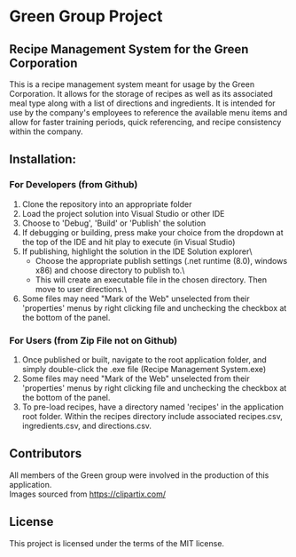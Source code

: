 # Green Group Project
## Recipe Management System for the Green Corporation



This is a recipe management system meant for usage by the Green Corporation. It allows for the storage of recipes as well as its associated meal type along with a list of directions and ingredients. It is intended for use by the company's employees to reference the available menu items and allow for faster training periods, quick referencing, and recipe consistency within the company. 

## Installation:
### For Developers (from Github)
1. Clone the repository into an appropriate folder
2. Load the project solution into Visual Studio or other IDE
3. Choose to 'Debug', 'Build' or 'Publish' the solution
4. If debugging or building, press make your choice from the dropdown at the top of the IDE and hit play to execute (in Visual Studio)
5. If publishing, highlight the solution in the IDE Solution explorer\
	* Choose the appropriate publish settings (.net runtime (8.0), windows x86) and choose directory to publish to.\ 
	* This will create an executable file in the chosen directory. Then move to user directions.\
6. Some files may need "Mark of the Web" unselected from their 'properties' menus by right clicking file and unchecking the checkbox at the bottom of the panel.

### For Users (from Zip File not on Github)
1. Once published or built, navigate to the root application folder, and simply double-click the .exe file (Recipe Management System.exe)
2. Some files may need "Mark of the Web" unselected from their 'properties' menus by right clicking file and unchecking the checkbox at the bottom of the panel.
3. To pre-load recipes, have a directory named 'recipes' in the application root folder. Within the recipes directory include associated recipes.csv, ingredients.csv, and directions.csv.

## Contributors
All members of the Green group were involved in the production of this application.\
Images sourced from https://clipartix.com/

## License
 This project is licensed under the terms of the MIT license.